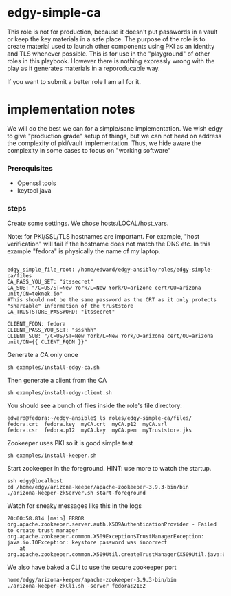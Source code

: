 # edgy-simple-ca

This role is not for production, because it doesn't put passwords in a vault or keep the key materials in a safe place. 
The purpose of the role is to create material used to launch other components using PKI as an identity
and TLS whenever possible. This is for use in the "playground" of other roles in this playbook. However there is nothing
expressly wrong with the play as it generates materials in a reporoducable way.

If you want to submit a better role I am all for it.

# implementation notes
We will do the best we can for a simple/sane implementation. We wish edgy to
give "production grade" setup of things, but we can not head on 
address the complexity of pki/vault implementation. Thus,
we hide aware the complexity in some cases to focus on
"working software"

### Prerequisites

- Openssl tools
- keytool java

### steps

Create some settings. We chose hosts/LOCAL/host_vars. 

Note: for PKI/SSL/TLS hostnames are important. For example, "host verification" will fail if the hostname does not 
match the DNS etc. In this example "fedora" is physically the name of my laptop.

```

edgy_simple_file_root: /home/edward/edgy-ansible/roles/edgy-simple-ca/files
CA_PASS_YOU_SET: "itssecret"
CA_SUB: "/C=US/ST=New York/L=New York/O=arizone cert/OU=arizona unit/CN=teknek.io"
#This should not be the same password as the CRT as it only protects "shareable" information of the truststore
CA_TRUSTSTORE_PASSWORD: "itssecret"

CLIENT_FQDN: fedora
CLIENT_PASS_YOU_SET: "ssshhh"
CLIENT_SUB: "/C=US/ST=New York/L=New York/O=arizone cert/OU=arizona unit/CN={{ CLIENT_FQDN }}"
```

Generate a CA only once
```
sh examples/install-edgy-ca.sh 
```

Then generate a client from the CA

```
sh examples/install-edgy-client.sh
```

You should see a bunch of files inside the role's file directory:

```
edward@fedora:~/edgy-ansible$ ls roles/edgy-simple-ca/files/
fedora.crt  fedora.key  myCA.crt  myCA.p12  myCA.srl
fedora.csr  fedora.p12  myCA.key  myCA.pem  myTruststore.jks
```
Zookeeper uses PKI so it is good simple test

```
sh examples/install-keeper.sh
```

Start zookeeper in the foreground. HINT: use more to watch the startup.
```
ssh edgy@localhost
cd /home/edgy/arizona-keeper/apache-zookeeper-3.9.3-bin/bin
./arizona-keeper-zkServer.sh start-foreground

```

Watch for sneaky messages like this in the logs
```
20:00:58.814 [main] ERROR org.apache.zookeeper.server.auth.X509AuthenticationProvider - Failed to create trust manager
org.apache.zookeeper.common.X509Exception$TrustManagerException: java.io.IOException: keystore password was incorrect
	at org.apache.zookeeper.common.X509Util.createTrustManager(X509Util.java:612)

```

We also have baked a CLI to use the secure zookeeper port

```
home/edgy/arizona-keeper/apache-zookeeper-3.9.3-bin/bin
./arizona-keeper-zkCli.sh -server fedora:2182
```
